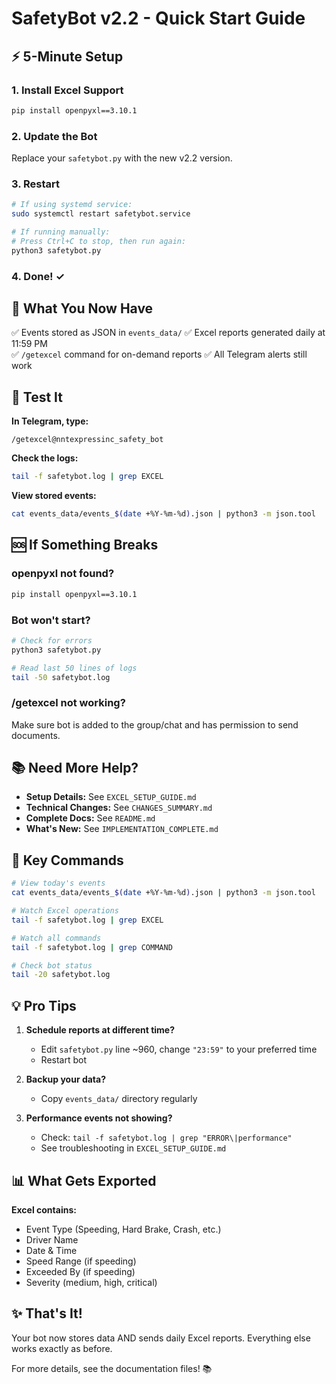 # SafetyBot v2.2 - Quick Start Guide

## ⚡ 5-Minute Setup

### 1. Install Excel Support
```bash
pip install openpyxl==3.10.1
```

### 2. Update the Bot
Replace your `safetybot.py` with the new v2.2 version.

### 3. Restart
```bash
# If using systemd service:
sudo systemctl restart safetybot.service

# If running manually:
# Press Ctrl+C to stop, then run again:
python3 safetybot.py
```

### 4. Done! ✓

## 🎯 What You Now Have

✅ Events stored as JSON in `events_data/`
✅ Excel reports generated daily at 11:59 PM  
✅ `/getexcel` command for on-demand reports
✅ All Telegram alerts still work

## 📝 Test It

**In Telegram, type:**
```
/getexcel@nntexpressinc_safety_bot
```

**Check the logs:**
```bash
tail -f safetybot.log | grep EXCEL
```

**View stored events:**
```bash
cat events_data/events_$(date +%Y-%m-%d).json | python3 -m json.tool
```

## 🆘 If Something Breaks

### openpyxl not found?
```bash
pip install openpyxl==3.10.1
```

### Bot won't start?
```bash
# Check for errors
python3 safetybot.py

# Read last 50 lines of logs
tail -50 safetybot.log
```

### /getexcel not working?
Make sure bot is added to the group/chat and has permission to send documents.

## 📚 Need More Help?

- **Setup Details:** See `EXCEL_SETUP_GUIDE.md`
- **Technical Changes:** See `CHANGES_SUMMARY.md`  
- **Complete Docs:** See `README.md`
- **What's New:** See `IMPLEMENTATION_COMPLETE.md`

## 🚀 Key Commands

```bash
# View today's events
cat events_data/events_$(date +%Y-%m-%d).json | python3 -m json.tool

# Watch Excel operations
tail -f safetybot.log | grep EXCEL

# Watch all commands
tail -f safetybot.log | grep COMMAND

# Check bot status
tail -20 safetybot.log
```

## 💡 Pro Tips

1. **Schedule reports at different time?**
   - Edit `safetybot.py` line ~960, change `"23:59"` to your preferred time
   - Restart bot

2. **Backup your data?**
   - Copy `events_data/` directory regularly

3. **Performance events not showing?**
   - Check: `tail -f safetybot.log | grep "ERROR\|performance"`
   - See troubleshooting in `EXCEL_SETUP_GUIDE.md`

## 📊 What Gets Exported

**Excel contains:**
- Event Type (Speeding, Hard Brake, Crash, etc.)
- Driver Name
- Date & Time  
- Speed Range (if speeding)
- Exceeded By (if speeding)
- Severity (medium, high, critical)

## ✨ That's It!

Your bot now stores data AND sends daily Excel reports.
Everything else works exactly as before.

For more details, see the documentation files! 📚 
